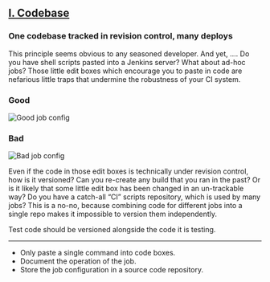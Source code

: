 ## [I. Codebase](#codebase)

### One codebase tracked in revision control, many deploys

This principle seems obvious to any seasoned developer. And yet, .... Do you have shell scripts pasted into a 
Jenkins server? What about ad-hoc jobs? Those little edit boxes which encourage you to paste in code are nefarious 
little traps that undermine the robustness of your CI system. 

### Good
![Good job config](https://i.imgur.com/vErSuw3.png)

### Bad
![Bad job config](https://i.imgur.com/y8L0gjv.png)

Even if the code in those edit boxes is technically under revision control, how is it versioned? 
Can you re-create any build that you ran in the past? Or is it likely that some little edit box has been 
changed in an un-trackable way? Do you have a catch-all “CI” scripts repository, which is used by many jobs? 
This is a no-no, because combining code for different jobs into a single repo makes it impossible to version 
them independently.

Test code should be versioned alongside the code it is testing.

---

<ul class="fa-ul">
    <li>
        <i class="fa-li fa fa-2x fa-check-square"></i>
        <span>Only paste a single command into code boxes.</span>
    </li>
    <li>
        <i class="fa-li fa fa-2x fa-check-square"></i>
        <span>Document the operation of the job.</span>
    </li>
    <li>
        <i class="fa-li fa fa-2x fa-check-square"></i>
        <span>Store the job configuration in a source code repository.</span>
    </li>
</ul>
